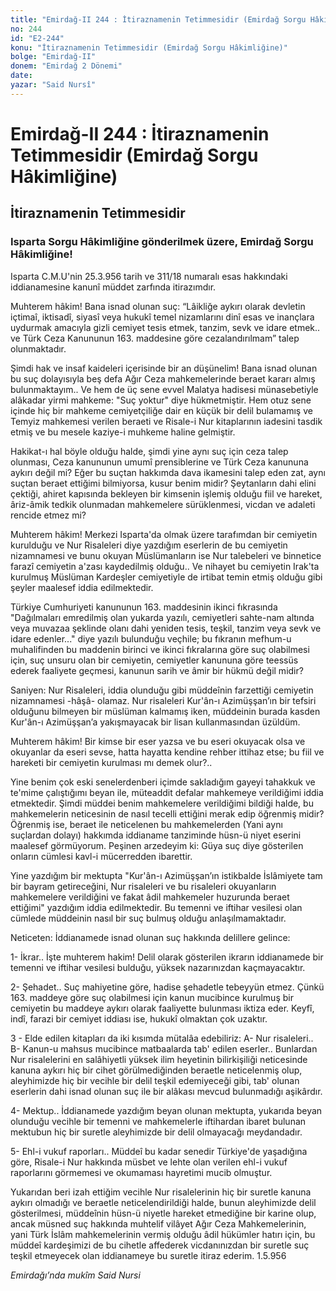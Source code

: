 ```yaml
---
title: "Emirdağ-II 244 : İtiraznamenin Tetimmesidir (Emirdağ Sorgu Hâkimliğine)"
no: 244
id: "E2-244"
konu: "İtiraznamenin Tetimmesidir (Emirdağ Sorgu Hâkimliğine)"
bolge: "Emirdağ-II"
donem: "Emirdağ 2 Dönemi"
date: 
yazar: "Said Nursî"
---
```


# Emirdağ-II 244 : İtiraznamenin Tetimmesidir (Emirdağ Sorgu Hâkimliğine)

## İtiraznamenin Tetimmesidir

### Isparta Sorgu Hâkimliğine gönderilmek üzere, Emirdağ Sorgu Hâkimliğine!

Isparta C.M.U'nin 25.3.956 tarih ve 311/18 numaralı esas hakkındaki iddianamesine kanunî müddet zarfında itirazımdır.

Muhterem hâkim! Bana isnad olunan suç: “Lâikliğe aykırı olarak devletin içtimaî, iktisadî, siyasî veya hukukî temel nizamlarını dinî esas ve inançlara uydurmak amacıyla gizli cemiyet tesis etmek, tanzim, sevk ve idare etmek.. ve Türk Ceza Kanununun 163. maddesine göre cezalandırılmam” talep olunmaktadır.

Şimdi hak ve insaf kaideleri içerisinde bir an düşünelim! Bana isnad olunan bu suç dolayısıyla beş defa Ağır Ceza mahkemelerinde beraet kararı almış bulunmaktayım.. Ve hem de üç sene evvel Malatya hadisesi münasebetiyle alâkadar yirmi mahkeme: "Suç yoktur" diye hükmetmiştir. Hem otuz sene içinde hiç bir mahkeme cemiyetçiliğe dair en küçük bir delil bulamamış ve Temyiz mahkemesi verilen beraeti ve Risale-i Nur kitaplarının iadesini tasdik etmiş ve bu mesele kaziye-i muhkeme haline gelmiştir.

Hakikat-ı hal böyle olduğu halde, şimdi yine aynı suç için ceza talep olunması, Ceza kanununun umumî prensiblerine ve Türk Ceza kanununa aykırı değil mi? Eğer bu suçtan hakkımda dava ikamesini talep eden zat, aynı suçtan beraet ettiğimi bilmiyorsa, kusur benim midir? Şeytanların dahi elini çektiği, ahiret kapısında bekleyen bir kimsenin işlemiş olduğu fiil ve hareket, âriz-âmik tedkik olunmadan mahkemelere sürüklenmesi, vicdan ve adaleti rencide etmez mi?

Muhterem hâkim! Merkezi Isparta'da olmak üzere tarafımdan bir cemiyetin kurulduğu ve Nur Risaleleri diye yazdığım eserlerin de bu cemiyetin nizamnamesi ve bunu okuyan Müslümanların ise Nur talebeleri ve binnetice farazî cemiyetin a'zası kaydedilmiş olduğu.. Ve nihayet bu cemiyetin Irak'ta kurulmuş Müslüman Kardeşler cemiyetiyle de irtibat temin etmiş olduğu gibi şeyler maalesef iddia edilmektedir.

Türkiye Cumhuriyeti kanununun 163. maddesinin ikinci fıkrasında "Dağılmaları emredilmiş olan yukarda yazılı, cemiyetleri sahte-nam altında veya muvazaa şeklinde olanı dahi yeniden tesis, teşkil, tanzim veya sevk ve idare edenler..." diye yazılı bulunduğu veçhile; bu fıkranın mefhum-u muhalifinden bu maddenin birinci ve ikinci fıkralarına göre suç olabilmesi için, suç unsuru olan bir cemiyetin, cemiyetler kanununa göre teessüs ederek faaliyete geçmesi, kanunun sarih ve âmir bir hükmü değil midir?

Saniyen: Nur Risaleleri, iddia olunduğu gibi müddeînin farzettiği cemiyetin nizamnamesi -hâşâ- olamaz. Nur risaleleri Kur'ân-ı Azimüşşan’ın bir tefsiri olduğunu bilmeyen bir müslüman kalmamış iken, müddeinin burada kasden Kur'ân-ı Azimüşşan’a yakışmayacak bir lisan kullanmasından üzüldüm.

Muhterem hâkim! Bir kimse bir eser yazsa ve bu eseri okuyacak olsa ve okuyanlar da eseri sevse, hatta hayatta kendine rehber ittihaz etse; bu fiil ve hareketi bir cemiyetin kurulması mı demek olur?..

Yine benim çok eski senelerdenberi içimde sakladığım gayeyi tahakkuk ve te'mime çalıştığımı beyan ile, müteaddit defalar mahkemeye verildiğimi iddia etmektedir. Şimdi müddei benim mahkemelere verildiğimi bildiği halde, bu mahkemelerin neticesinin de nasıl tecelli ettiğini merak edip öğrenmiş midir? Öğrenmiş ise, beraet ile neticelenen bu mahkemelerden (Yani aynı suçlardan dolayı) hakkımda iddianame tanziminde hüsn-ü niyet eserini maalesef görmüyorum. Peşinen arzedeyim ki: Güya suç diye gösterilen onların cümlesi kavl-i mücerredden ibarettir.

Yine yazdığım bir mektupta "Kur'ân-ı Azimüşşan’ın istikbalde İslâmiyete tam bir bayram getireceğini, Nur risaleleri ve bu risaleleri okuyanların mahkemelere verildiğini ve fakat âdil mahkemeler huzurunda beraet ettiğimi" yazdığım iddia edilmektedir. Bu temenni ve iftihar vesilesi olan cümlede müddeinin nasıl bir suç bulmuş olduğu anlaşılmamaktadır.

Neticeten: İddianamede isnad olunan suç hakkında delillere gelince:

1-	İkrar.. İşte muhterem hakim! Delil olarak gösterilen ikrarın iddianamede bir temenni ve iftihar vesilesi bulduğu, yüksek nazarınızdan kaçmayacaktır.

2-	Şehadet.. Suç mahiyetine göre, hadise şehadetle tebeyyün etmez. Çünkü 163. maddeye göre suç olabilmesi için kanun mucibince kurulmuş bir cemiyetin bu maddeye aykırı olarak faaliyette bulunması iktiza eder. Keyfî, indî, farazi bir cemiyet iddiası ise, hukukî olmaktan çok uzaktır.

3 - Elde edilen kitapları da iki kısımda mütalâa edebiliriz: A- Nur risaleleri.. B- Kanun-u mahsus mucibince matbaalarda tab' edilen eserler.. Bunlardan Nur risalelerini en salâhiyetli yüksek ilim heyetinin bilirkişiliği neticesinde kanuna aykırı hiç bir cihet görülmediğinden beraetle neticelenmiş olup, aleyhimizde hiç bir vecihle bir delil teşkil edemiyeceği gibi, tab' olunan eserlerin dahi isnad olunan suç ile bir alâkası mevcud bulunmadığı aşikârdır.

4-	Mektup.. İddianamede yazdığım beyan olunan mektupta, yukarıda beyan olunduğu vecihle bir temenni ve mahkemelerle iftihardan ibaret bulunan mektubun hiç bir suretle aleyhimizde bir delil olmayacağı meydandadır.

5-	Ehl-i vukuf raporları.. Müddeî bu kadar senedir Türkiye'de yaşadığına göre, Risale-i Nur hakkında müsbet ve lehte olan verilen ehl-i vukuf raporlarını görmemesi ve okumaması hayretimi mucib olmuştur.

Yukarıdan beri izah ettiğim vecihle Nur risalelerinin hiç bir suretle kanuna aykırı olmadığı ve beraetle neticelendirildiği halde, bunun aleyhimizde delil gösterilmesi, müddeînin hüsn-ü niyetle hareket etmediğine bir karine olup, ancak müsned suç hakkında muhtelif vilâyet Ağır Ceza Mahkemelerinin, yani Türk İslâm mahkemelerinin vermiş olduğu âdil hükümler hatırı için, bu müddeî kardeşimizi de bu cihetle affederek vicdanınızdan bir suretle suç teşkil etmeyecek olan iddianameye bu suretle itiraz ederim. 1.5.956

*Emirdağı’nda mukîm*
*Said Nursi*
